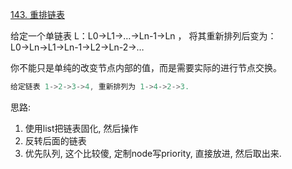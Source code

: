 [143. 重排链表](https://leetcode-cn.com/problems/reorder-list/solution/fan-zhuan-pin-jie-by-wangyk-ia1h/)

给定一个单链表 L：L0→L1→…→Ln-1→Ln ，
将其重新排列后变为： L0→Ln→L1→Ln-1→L2→Ln-2→…

你不能只是单纯的改变节点内部的值，而是需要实际的进行节点交换。

```java
给定链表 1->2->3->4, 重新排列为 1->4->2->3.
```

思路:
1. 使用list把链表固化, 然后操作
2. 反转后面的链表
3. 优先队列, 这个比较傻, 定制node写priority, 直接放进, 然后取出来.




